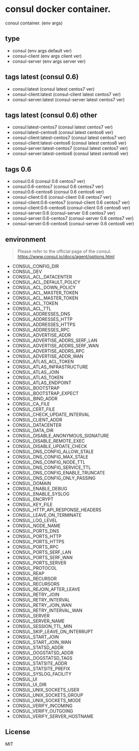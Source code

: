 # consul docker container.

consul container. (env args)

## type

 - consul (env args default ver)
 - consul-client (env args client ver)
 - consul-server (env args server ver)

## tags latest (consul 0.6)

 - consul:latest (consul latest centos7 ver)
 - consul-client:latest (consul-client latest centos7 ver)
 - consul-server:latest (consul-server latest centos7 ver)

## tags latest (consul 0.6) other
 - consul:latest-centos7 (consul latest centos7 ver)
 - consul:latest-centos6 (consul latest centos6 ver)
 - consul-client:latest-centos7 (consul latest centos7 ver)
 - consul-client:latest-centos6 (consul latest centos6 ver)
 - consul-server:latest-centos7 (consul latest centos7 ver)
 - consul-server:latest-centos6 (consul latest centos6 ver) 

## tags 0.6
 - consul:0.6 (consul 0.6 centos7 ver)
 - consul:0.6-centos7 (consul 0.6 centos7 ver)
 - consul:0.6-centos6 (consul 0.6 centos6 ver)
 - consul-client:0.6 (consul-client 0.6 centos7 ver)
 - consul-client:0.6-centos7 (consul-client 0.6 centos7 ver)
 - consul-client:0.6-centos6 (consul-client 0.6 centos6 ver)
 - consul-server:0.6 (consul-server 0.6 centos7 ver) 
 - consul-server:0.6-centos7 (consul-server 0.6 centos7 ver) 
 - consul-server:0.6-centos6 (consul-server 0.6 centos6 ver) 

## environment

> Please refer to the official page of the consul.
> https://www.consul.io/docs/agent/options.html

  - CONSUL_CONFIG_DIR
  - CONSUL_DEV
  - CONSUL_ACL_DATACENTER
  - CONSUL_ACL_DEFAULT_POLICY
  - CONSUL_ACL_DOWN_POLICY
  - CONSUL_ACL_MASTER_TOKEN
  - CONSUL_ACL_MASTER_TOKEN
  - CONSUL_ACL_TOKEN
  - CONSUL_ACL_TTL
  - CONSUL_ADDRESSES_DNS
  - CONSUL_ADDRESSES_HTTP
  - CONSUL_ADDRESSES_HTTPS
  - CONSUL_ADDRESSES_RPC
  - CONSUL_ADVERTISE_ADDR
  - CONSUL_ADVERTISE_ADDRS_SERF_LAN
  - CONSUL_ADVERTISE_ADDRS_SERF_WAN
  - CONSUL_ADVERTISE_ADDRS_RPC
  - CONSUL_ADVERTISE_ADDR_WAN
  - CONSUL_ATLAS_ACL_TOKEN
  - CONSUL_ATLAS_INFRASTRUCTURE
  - CONSUL_ATLAS_JOIN
  - CONSUL_ATLAS_TOKEN
  - CONSUL_ATLAS_ENDPOINT
  - CONSUL_BOOTSTRAP
  - CONSUL_BOOTSTRAP_EXPECT
  - CONSUL_BIND_ADDR
  - CONSUL_CA_FILE
  - CONSUL_CERT_FILE
  - CONSUL_CHECK_UPDATE_INTERVAL
  - CONSUL_CLIENT_ADDR
  - CONSUL_DATACENTER
  - CONSUL_DATA_DIR
  - CONSUL_DISABLE_ANONYMOUS_SIGNATURE
  - CONSUL_DISABLE_REMOTE_EXEC
  - CONSUL_DISABLE_UPDATE_CHECK
  - CONSUL_DNS_CONFIG_ALLOW_STALE
  - CONSUL_DNS_CONFIG_MAX_STALE
  - CONSUL_DNS_CONFIG_NODE_TTL
  - CONSUL_DNS_CONFIG_SERVICE_TTL
  - CONSUL_DNS_CONFIG_ENABLE_TRUNCATE
  - CONSUL_DNS_CONFIG_ONLY_PASSING
  - CONSUL_DOMAIN
  - CONSUL_ENABLE_DEBUG
  - CONSUL_ENABLE_SYSLOG
  - CONSUL_ENCRYPT
  - CONSUL_KEY_FILE
  - CONSUL_HTTP_API_RESPONSE_HEADERS
  - CONSUL_LEAVE_ON_TERMINATE
  - CONSUL_LOG_LEVEL
  - CONSUL_NODE_NAME
  - CONSUL_PORTS_DNS
  - CONSUL_PORTS_HTTP
  - CONSUL_PORTS_HTTPS
  - CONSUL_PORTS_RPC
  - CONSUL_PORTS_SERF_LAN
  - CONSUL_PORTS_SERF_WAN
  - CONSUL_PORTS_SERVER
  - CONSUL_PROTOCOL
  - CONSUL_REAP
  - CONSUL_RECURSOR
  - CONSUL_RECURSORS
  - CONSUL_REJOIN_AFTER_LEAVE
  - CONSUL_RETRY_JOIN
  - CONSUL_RETRY_INTERVAL
  - CONSUL_RETRY_JOIN_WAN
  - CONSUL_RETRY_INTERVAL_WAN
  - CONSUL_SERVER
  - CONSUL_SERVER_NAME
  - CONSUL_SESSION_TTL_MIN
  - CONSUL_SKIP_LEAVE_ON_INTERRUPT
  - CONSUL_START_JOIN
  - CONSUL_START_JOIN_WAN
  - CONSUL_STATSD_ADDR
  - CONSUL_DOGSTATSD_ADDR
  - CONSUL_DOGSTATSD_TAGS
  - CONSUL_STATSITE_ADDR
  - CONSUL_STATSITE_PREFIX
  - CONSUL_SYSLOG_FACILITY
  - CONSUL_UI
  - CONSUL_UI_DIR
  - CONSUL_UNIX_SOCKETS_USER
  - CONSUL_UNIX_SOCKETS_GROUP
  - CONSUL_UNIX_SOCKETS_MODE
  - CONSUL_VERIFY_INCOMING
  - CONSUL_VERIFY_OUTGOING
  - CONSUL_VERIFY_SERVER_HOSTNAME

## License
MIT
